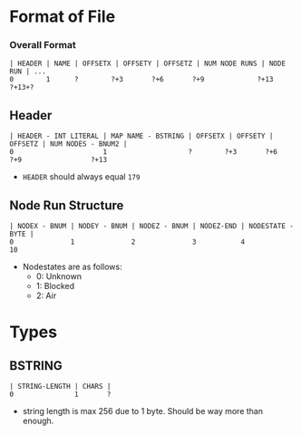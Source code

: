 # Format of File
### Overall Format
```
| HEADER | NAME | OFFSETX | OFFSETY | OFFSETZ | NUM NODE RUNS | NODE RUN | ...
0        1      ?        ?+3       ?+6       ?+9             ?+13      ?+13+?
```

## Header
```
| HEADER - INT LITERAL | MAP NAME - BSTRING | OFFSETX | OFFSETY | OFFSETZ | NUM NODES - BNUM2 |
0                      1                    ?        ?+3       ?+6       ?+9                 ?+13
```
* `HEADER` should always equal `179`

## Node Run Structure
```
| NODEX - BNUM | NODEY - BNUM | NODEZ - BNUM | NODEZ-END | NODESTATE - BYTE |
0              1              2              3           4                  10
```
* Nodestates are as follows:
  * 0: Unknown
  * 1: Blocked
  * 2: Air

# Types

## BSTRING
```
| STRING-LENGTH | CHARS |
0               1       ?
```
* string length is max 256 due to 1 byte. Should be way more than enough.
